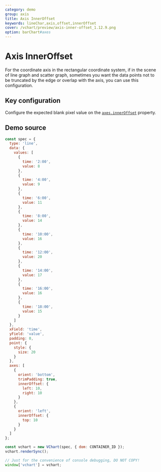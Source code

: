 ```yaml
---
category: demo
group: axis
title: Axis InnerOffset
keywords: lineChar,axis,offset,innerOffset
cover: /vchart/preview/axis-inner-offset_1.12.9.png
option: barChart#axes
---
```


# Axis InnerOffset

For the coordinate axis in the rectangular coordinate system, if in the scene of line graph and scatter graph, sometimes you want the data points not to be truncated by the edge or overlap with the axis, you can use this configuration.

## Key configuration

Configure the expected blank pixel value on the [`axes.innerOffset`](/vchart/option/barChart#axes-linear.innerOffset) property.

## Demo source

```javascript livedemo
const spec = {
  type: 'line',
  data: {
    values: [
      {
        time: '2:00',
        value: 8
      },
      {
        time: '4:00',
        value: 9
      },
      {
        time: '6:00',
        value: 11
      },
      {
        time: '8:00',
        value: 14
      },
      {
        time: '10:00',
        value: 16
      },
      {
        time: '12:00',
        value: 20
      },
      {
        time: '14:00',
        value: 17
      },
      {
        time: '16:00',
        value: 16
      },
      {
        time: '18:00',
        value: 15
      }
    ]
  },
  xField: 'time',
  yField: 'value',
  padding: 0,
  point: {
    style: {
      size: 20
    }
  },
  axes: [
    {
      orient: 'bottom',
      trimPadding: true,
      innerOffset: {
        left: 10,
        right: 10
      }
    },
    {
      orient: 'left',
      innerOffset: {
        top: 10
      }
    }
  ]
};

const vchart = new VChart(spec, { dom: CONTAINER_ID });
vchart.renderSync();

// Just for the convenience of console debugging, DO NOT COPY!
window['vchart'] = vchart;
```
